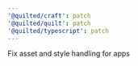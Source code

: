 ```yaml
---
'@quilted/craft': patch
'@quilted/quilt': patch
'@quilted/typescript': patch
---
```


Fix asset and style handling for apps
